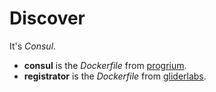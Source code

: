 Discover
========

It's _Consul_.

* **consul** is the _Dockerfile_ from [progrium](https://github.com/progrium/docker-consul).
* **registrator** is the _Dockerfile_ from [gliderlabs](https://github.com/gliderlabs/registrator).
